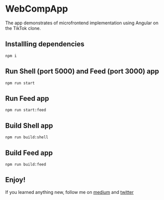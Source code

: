 # WebCompApp

The app demonstrates of microfrontend implementation using Angular on the TikTok clone.

## Installling dependencies

`npm i`

## Run Shell (port 5000) and Feed (port 3000) app

`npm run start`

## Run Feed app

`npm run start:feed`

## Build Shell app

`npm run build:shell`

## Build Feed app

`npm run build:feed`

## Enjoy!

If you learned anything new, follow me on [medium](https://medium.com/@easy-web) and [twitter](https://twitter.com/EasyWebOrg)
